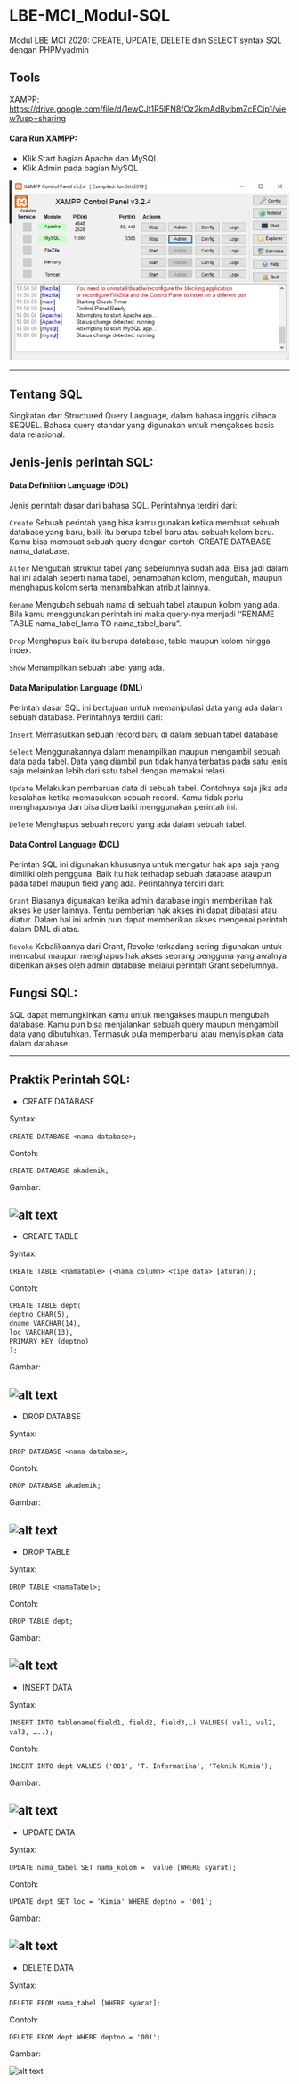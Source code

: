 # LBE-MCI_Modul-SQL
Modul LBE MCI 2020: CREATE, UPDATE, DELETE dan SELECT syntax SQL dengan PHPMyadmin

## Tools
XAMPP: https://drive.google.com/file/d/1ewCJt1R5lFN8fOz2kmAdByibmZcECip1/view?usp=sharing

#### Cara Run XAMPP:
- Klik Start bagian Apache dan MySQL
- Klik Admin pada bagian MySQL

![alt text](/gambar/run_xampp.jpg)

----------------------------------------------------------------
## Tentang SQL
Singkatan dari Structured Query Language, dalam bahasa inggris dibaca SEQUEL. Bahasa query standar yang digunakan untuk mengakses basis data relasional.

## Jenis-jenis perintah SQL:
#### Data Definition Language (DDL)
Jenis perintah dasar dari bahasa SQL. Perintahnya terdiri dari:

```Create``` Sebuah perintah yang bisa kamu gunakan ketika membuat sebuah database yang baru, baik itu berupa tabel baru atau sebuah kolom baru. Kamu bisa membuat sebuah query dengan contoh ‘CREATE DATABASE nama_database.

```Alter``` Mengubah struktur tabel yang sebelumnya sudah ada. Bisa jadi dalam hal ini adalah seperti nama tabel, penambahan kolom, mengubah, maupun menghapus kolom serta menambahkan atribut lainnya.

```Rename``` Mengubah sebuah nama di sebuah tabel ataupun kolom yang ada. Bila kamu menggunakan perintah ini maka query-nya menjadi ‘‘RENAME TABLE nama_tabel_lama TO nama_tabel_baru”.

```Drop``` Menghapus baik itu berupa database, table maupun kolom hingga index.

```Show``` Menampilkan sebuah tabel yang ada.

#### Data Manipulation Language (DML)
Perintah dasar SQL ini bertujuan untuk memanipulasi data yang ada dalam sebuah database. Perintahnya terdiri dari:

```Insert``` Memasukkan sebuah record baru di dalam sebuah tabel database.

```Select``` Menggunakannya dalam menampilkan maupun mengambil sebuah data pada tabel. Data yang diambil pun tidak hanya terbatas pada satu jenis saja melainkan lebih dari satu tabel dengan memakai relasi.

```Update``` Melakukan pembaruan data di sebuah tabel. Contohnya saja jika ada kesalahan ketika memasukkan sebuah record. Kamu tidak perlu menghapusnya dan bisa diperbaiki menggunakan perintah ini.

```Delete``` Menghapus sebuah record yang ada dalam sebuah tabel.

#### Data Control Language (DCL)
Perintah SQL ini digunakan khususnya untuk mengatur hak apa saja yang dimiliki oleh pengguna. Baik itu hak terhadap sebuah database ataupun pada tabel maupun field yang ada.  Perintahnya terdiri dari:

```Grant``` Biasanya digunakan ketika admin database ingin memberikan hak akses ke user lainnya. Tentu pemberian hak akses ini dapat dibatasi atau diatur. Dalam hal ini admin pun dapat memberikan akses mengenai perintah dalam DML di atas.

```Revoke``` Kebalikannya dari Grant, Revoke terkadang sering digunakan untuk mencabut maupun menghapus hak akses seorang pengguna yang awalnya diberikan akses oleh admin database melalui perintah Grant sebelumnya.

## Fungsi SQL:
SQL dapat memungkinkan kamu untuk mengakses maupun mengubah database. Kamu pun bisa menjalankan sebuah query maupun mengambil data yang dibutuhkan. Termasuk pula memperbarui atau menyisipkan data dalam database.

----------------------------------------------------------------
## Praktik Perintah SQL:
- CREATE DATABASE

Syntax:

```CREATE DATABASE <nama database>;```

Contoh:
```
CREATE DATABASE akademik;
```
Gambar:

![alt text](/gambar/sql1.jpg)
----------------------------------------------------------------
- CREATE TABLE

Syntax:

```CREATE TABLE <namatable> (<nama column> <tipe data> [aturan]);```

Contoh:
```
CREATE TABLE dept(
deptno CHAR(5),
dname VARCHAR(14),
loc VARCHAR(13),
PRIMARY KEY (deptno)
);
```
Gambar:

![alt text](/gambar/sql2.jpg)
----------------------------------------------------------------
- DROP DATABSE

Syntax:

```DROP DATABASE <nama database>;```

Contoh:
```
DROP DATABASE akademik;
```
Gambar:

![alt text](/gambar/sql3.jpg)
----------------------------------------------------------------
- DROP TABLE

Syntax:

```DROP TABLE <namaTabel>;```

Contoh:
```
DROP TABLE dept;
```
Gambar:

![alt text](/gambar/sql4.jpg)
----------------------------------------------------------------
- INSERT DATA

Syntax:

```INSERT INTO tablename(field1, field2, field3,…) VALUES( val1, val2, val3, …..);```

Contoh:
```
INSERT INTO dept VALUES ('001', 'T. Informatika', 'Teknik Kimia');
```
Gambar:

![alt text](/gambar/sql5.jpg)
----------------------------------------------------------------
- UPDATE DATA

Syntax:

```UPDATE nama_tabel SET nama_kolom =  value [WHERE syarat];```

Contoh:
```
UPDATE dept SET loc = 'Kimia' WHERE deptno = '001';
```
Gambar:

![alt text](/gambar/sql6.jpg)
----------------------------------------------------------------
- DELETE DATA

Syntax:

```DELETE FROM nama_tabel [WHERE syarat];```

Contoh:
```
DELETE FROM dept WHERE deptno = '001';
```
Gambar:

![alt text](/gambar/sql7.jpg)
